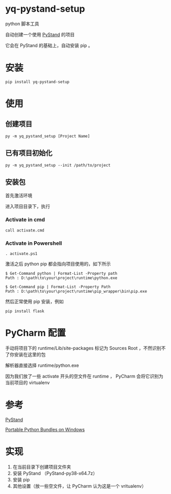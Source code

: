 # yq-pystand-setup

python 脚本工具

自动创建一个使用 [PyStand](https://github.com/skywind3000/PyStand) 的项目

它会在 PyStand 的基础上，自动安装 pip 。

# 安装

```
pip install yq-pystand-setup
```

# 使用

## 创建项目

```
py -m yq_pystand_setup [Project Name]
```

## 已有项目初始化

```
py -m yq_pystand_setup --init /path/to/project
```

## 安装包

首先激活环境

进入项目目录下，执行

### Activate in cmd

```
call activate.cmd
```

### Activate in Powershell

```
. activate.ps1
```

激活之后 python pip 都会指向项目使用的，如下所示

```
$ Get-Command python | Format-List -Property path
Path : D:\path\to\your\project\runtime\python.exe

$ Get-Command pip | Format-List -Property Path
Path : D:\path\to\your\project\runtime\pip_wrapper\bin\pip.exe
```

然后正常使用 pip 安装，例如

```
pip install flask
```

# PyCharm 配置

手动将项目下的 runtime/Lib/site-packages 标记为 Sources Root ，不然识别不了你安装在这里的包

解析器直接选择 runtime/python.exe

因为我们放了一些 activate 开头的空文件在 runtime ， PyCharm 会将它识别为当前项目的 virtualenv

# 参考

[PyStand](https://github.com/skywind3000/PyStand)

[Portable Python Bundles on Windows](https://dev.to/treehouse/portable-python-bundles-on-windows-41ac)

# 实现

1. 在当前目录下创建项目文件夹
2. 安装 PyStand （PyStand-py38-x64.7z）
3. 安装 pip
4. 其他设置（放一些空文件，让 PyCharm 认为这是一个 vritualenv）
